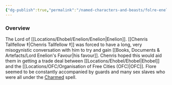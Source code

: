 ```yaml
---
{"dg-publish":true,"permalink":"/named-characters-and-beasts/folre-enelion-iv-esquire/","tags":["NPC"],"updated":"2025-03-01T21:15:21.592+00:00"}
---
```



### Overview
The Lord of [[Locations/Ehobel/Enelion/Enelion\|Enelion]]. [[Chenris Tallfellow ‡\|Chenris Tallfellow ‡]] was forced to have a long, very misogynistic conversation with him to try and gain [[Books, Documents & Artefacts/Lord Enelion's Favour\|his favour]]. Chenris hoped this would aid them in getting a trade deal between [[Locations/Ehobel/Ehobel\|Ehobel]] and the [[Locations/OFC/Organisation of Free Cities (OFC)\|OFC]]. Flore seemed to be constantly accompanied by guards and many sex slaves who were all under the [Charmed](https://www.dndbeyond.com/spells/charm) spell. 